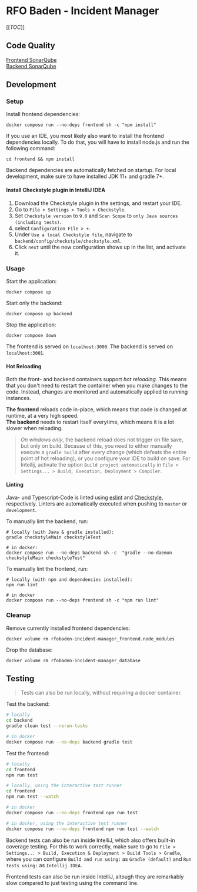 # RFO Baden - Incident Manager

[[_TOC_]]

## Code Quality
[Frontend SonarQube](https://www.cs.technik.fhnw.ch/sonarqube/dashboard?id=rfobaden-incident-manager-frontend) <br>
[Backend SonarQube](https://www.cs.technik.fhnw.ch/sonarqube/dashboard?id=rfobaden-incident-manager-backend)

## Development
### Setup
Install frontend dependencies:
```shell
docker compose run --no-deps frontend sh -c "npm install"
```

If you use an IDE, you most likely also want to install the frontend dependencies locally.
To do that, you will have to install node.js and run the following command:
```shell
cd frontend && npm install
```
Backend dependencies are automatically fetched on startup.
For local development, make sure to have installed JDK 11+ and gradle 7+.

#### Install Checkstyle plugin in IntelliJ IDEA
1. Download the Checkstyle plugin in the settings, and restart your IDE.
2. Go to `File > Settings > Tools > Checkstyle`.
3. Set `Checkstyle version` to `9.0` and `Scan Scope` to `only Java sources (including tests)`.
4. select `Configuration File > +`.
5. Under `Use a local Checkstyle file`, navigate to `backend/config/checkstyle/checkstyle.xml`.
6. Click `next` until the new configuration shows up in the list, and activate it.

### Usage
Start the application:
```shell
docker compose up
```

Start only the backend:
```shell
docker compose up backend
```

Stop the application:
```shell
docker compose down
```

The frontend is served on `localhost:3000`. 
The backend is served on `localhost:3001`.

#### Hot Reloading
Both the front- and backend containers support _hot reloading_.
This means that you don't need to restart the container when you make changes to the code.
Instead, changes are monitored and automatically applied to running instances.

**The frontend** reloads code in-place, which means that code is changed at runtime, at a very high speed.  
**The backend** needs to restart itself everytime, which means it is a lot slower when reloading.

> _On windows only_, the backend reload does not trigger on file save, but only on build.
Because of this, you need to either manually execute a `gradle build` after every change
(which defeats the entire point of hot reloading), or you configure your IDE to build on save.
For Intellij, activate the option `Build project automatically`
in `File > Settings... > Build, Execution, Deployment > Compiler`.

#### Linting
Java- und Typescript-Code is linted using [eslint](https://eslint.org/)
and [Checkstyle](https://checkstyle.sourceforge.io/), respectively.
Linters are automatically executed when pushing to `master` or `development`.

To manually lint the backend, run:
```shell
# locally (with Java & gradle installed):
gradle checkstyleMain checkstyleTest

# in docker:
docker compose run --no-deps backend sh -c  "gradle --no-daemon checkstyleMain checkstyleTest"
```

To manually lint the frontend, run:
```shell
# locally (with npm and dependencies installed):
npm run lint

# in docker
docker compose run --no-deps frontend sh -c "npm run lint"
```

### Cleanup
Remove currently installed frontend dependencies:
```shell
docker volume rm rfobaden-incident-manager_frontend.node_modules
```
Drop the database:
```shell
docker volume rm rfobaden-incident-manager_database
```

## Testing
> Tests can also be run locally, without requiring a docker container.

Test the backend:
```bash
# locally
cd backend
gradle clean test --rerun-tasks

# in docker
docker compose run --no-deps backend gradle test
```

Test the frontend:
```bash
# locally
cd frontend
npm run test

# locally, using the interactive test runner
cd frontend
npm run test --watch

# in docker
docker compose run --no-deps frontend npm run test

# in docker, using the interactive test runner
docker compose run --no-deps frontend npm run test --watch 
```

Backend tests can also be run inside IntelliJ, which also offers built-in coverage testing.
For this to work correctly, make sure to go to `File > Settings... > Build, Execution & Deployment > Build Tools > Gradle`,
where you can configure `Build and run using:` as `Gradle (default)` and `Run tests using:` as `Intellij IDEA`.

Frontend tests can also be run inside IntelliJ, altough they are remarkably slow compared to just testing using the command line.
